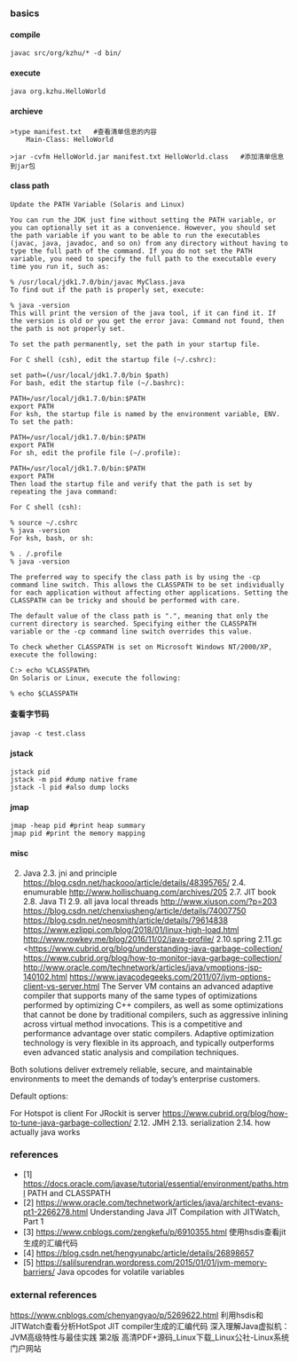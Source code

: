 ### basics
#### compile
```
javac src/org/kzhu/* -d bin/
```
#### execute
```
java org.kzhu.HelloWorld
```
#### archieve
```
>type manifest.txt   #查看清单信息的内容
    Main-Class: HelloWorld

>jar -cvfm HelloWorld.jar manifest.txt HelloWorld.class   #添加清单信息到jar包
```

#### class path
```
Update the PATH Variable (Solaris and Linux)

You can run the JDK just fine without setting the PATH variable, or you can optionally set it as a convenience. However, you should set the path variable if you want to be able to run the executables (javac, java, javadoc, and so on) from any directory without having to type the full path of the command. If you do not set the PATH variable, you need to specify the full path to the executable every time you run it, such as:

% /usr/local/jdk1.7.0/bin/javac MyClass.java
To find out if the path is properly set, execute:

% java -version
This will print the version of the java tool, if it can find it. If the version is old or you get the error java: Command not found, then the path is not properly set.

To set the path permanently, set the path in your startup file.

For C shell (csh), edit the startup file (~/.cshrc):

set path=(/usr/local/jdk1.7.0/bin $path)
For bash, edit the startup file (~/.bashrc):

PATH=/usr/local/jdk1.7.0/bin:$PATH
export PATH
For ksh, the startup file is named by the environment variable, ENV. To set the path:

PATH=/usr/local/jdk1.7.0/bin:$PATH
export PATH
For sh, edit the profile file (~/.profile):

PATH=/usr/local/jdk1.7.0/bin:$PATH
export PATH
Then load the startup file and verify that the path is set by repeating the java command:

For C shell (csh):

% source ~/.cshrc
% java -version
For ksh, bash, or sh:

% . /.profile
% java -version
```
```
The preferred way to specify the class path is by using the -cp command line switch. This allows the CLASSPATH to be set individually for each application without affecting other applications. Setting the CLASSPATH can be tricky and should be performed with care.

The default value of the class path is ".", meaning that only the current directory is searched. Specifying either the CLASSPATH variable or the -cp command line switch overrides this value.

To check whether CLASSPATH is set on Microsoft Windows NT/2000/XP, execute the following:

C:> echo %CLASSPATH%
On Solaris or Linux, execute the following:

% echo $CLASSPATH
```
#### 查看字节码
```
javap -c test.class
```
#### jstack
```
jstack pid
jstack -m pid #dump native frame
jstack -l pid #also dump locks
```

#### jmap
```
jmap -heap pid #print heap summary
jmap pid #print the memory mapping
```

#### misc
2. Java
 2.3. jni and principle
    https://blog.csdn.net/hackooo/article/details/48395765/
 2.4. enumurable
    http://www.hollischuang.com/archives/205
 2.7. JIT book
 2.8. Java TI
 2.9. all java local threads
    http://www.xiuson.com/?p=203
    https://blog.csdn.net/chenxiusheng/article/details/74007750
    https://blog.csdn.net/neosmith/article/details/79614838
    https://www.ezlippi.com/blog/2018/01/linux-high-load.html
    http://www.rowkey.me/blog/2016/11/02/java-profile/
 2.10.spring
 2.11.gc
  <https://www.cubrid.org/blog/understanding-java-garbage-collection/
  https://www.cubrid.org/blog/how-to-monitor-java-garbage-collection/
  http://www.oracle.com/technetwork/articles/java/vmoptions-jsp-140102.html
  https://www.javacodegeeks.com/2011/07/jvm-options-client-vs-server.html
The Server VM contains an advanced adaptive compiler that supports many of the same types of optimizations performed by optimizing C++ compilers, as well as some optimizations that cannot be done by traditional compilers, such as aggressive inlining across virtual method invocations. This is a competitive and performance advantage over static compilers. Adaptive optimization technology is very flexible in its approach, and typically outperforms even advanced static analysis and compilation techniques.

Both solutions deliver extremely reliable, secure, and maintainable environments to meet the demands of today’s enterprise customers.

Default options:

For Hotspot is client
For JRockit is server
 https://www.cubrid.org/blog/how-to-tune-java-garbage-collection/
 2.12. JMH
 2.13. serialization
 2.14. how actually java works



### references
* [1] https://docs.oracle.com/javase/tutorial/essential/environment/paths.html PATH and CLASSPATH
* [2] https://www.oracle.com/technetwork/articles/java/architect-evans-pt1-2266278.html Understanding Java JIT Compilation with JITWatch, Part 1
* [3] https://www.cnblogs.com/zengkefu/p/6910355.html 使用hsdis查看jit生成的汇编代码
* [4] https://blog.csdn.net/hengyunabc/article/details/26898657 
* [5] https://salilsurendran.wordpress.com/2015/01/01/jvm-memory-barriers/ Java opcodes for volatile variables
### external references
https://www.cnblogs.com/chenyangyao/p/5269622.html 利用hsdis和JITWatch查看分析HotSpot JIT compiler生成的汇编代码
深入理解Java虚拟机：JVM高级特性与最佳实践 第2版 高清PDF+源码_Linux下载_Linux公社-Linux系统门户网站
